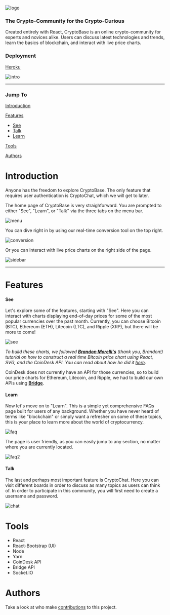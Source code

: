 ![logo](https://raw.githubusercontent.com/tmiess/CryptoBase/master/cryptobase_Wordmark.png)

### The Crypto-Community for the Crypto-Curious
Created entirely with React, CryptoBase is an online crypto-community for experts and novices alike. Users can discuss latest technologies and trends, learn the basics of blockchain, and interact with live price charts.

### Deployment 
[Heroku](https://crypto-base.herokuapp.com/)

![intro](https://raw.githubusercontent.com/tmiess/CryptoBase/master/CryptoBase/Cryptobase_intro.PNG)

- - - -

### Jump To
[Introduction](#introduction)

[Features](#features)
- [See](#see)
- [Talk](#talk)
- [Learn](#learn)

[Tools](#features)

[Authors](#features)


# Introduction
Anyone has the freedom to explore CryptoBase. The only feature that requires user authentication is CryptoChat, which we will get to later.

The home page of CryptoBase is very straighforward. You are prompted to either "See", "Learn", or "Talk" via the three tabs on the menu bar.

![menu](https://raw.githubusercontent.com/tmiess/CryptoBase/master/CryptoBase/Cryptobase_menu.PNG)

You can dive right in by using our real-time conversion tool on the top right.

![conversion](https://raw.githubusercontent.com/tmiess/CryptoBase/master/CryptoBase/Cryptobase_conversion.PNG)

Or you can interact with live price charts on the right side of the page.

![sidebar](https://raw.githubusercontent.com/tmiess/CryptoBase/master/CryptoBase/Cryptobase_sidebar.PNG)

- - - -

# Features

#### See

Let's explore some of the features, starting with "See". Here you can interact with charts displaying end-of-day prices for some of the most popular currencies over the past month. Currently, you can choose Bitcoin (BTC), Ethereum (ETH), Litecoin (LTC), and Ripple (XRP), but there will be more to come!

![see](https://raw.githubusercontent.com/tmiess/CryptoBase/master/CryptoBase/Cryptobase_chart.PNG)

*To build these charts, we followed [**Brandon Morelli's**](https://github.com/bmorelli25) (thank you, Brandon!) tutorial on how to construct a real time Bitcoin price chart using React, SVG, and the CoinDesk API. You can read about how he did it [here](https://codeburst.io/how-i-built-an-interactive-30-day-bitcoin-price-graph-with-react-and-an-api-6fe551c2ab1d).*

CoinDesk does not currently have an API for those currencies, so to build our price charts for Ethereum, Litecoin, and Ripple, we had to build our own APIs using [**Bridge**](https://getbridgeapp.co/).

#### Learn

Now let's move on to "Learn". This is a simple yet comprehensive FAQs page built for users of any background. Whether you have never heard of terms like "blockchain" or simply want a refresher on some of these topics, this is your place to learn more about the world of cryptocurrency.

![faq](https://raw.githubusercontent.com/tmiess/CryptoBase/master/CryptoBase/Cryptobase_faq.PNG)

The page is user friendly, as you can easily jump to any section, no matter where you are currently located.

![faq2](https://raw.githubusercontent.com/tmiess/CryptoBase/master/CryptoBase/Cryptobase_faq2.PNG)

#### Talk

The last and perhaps most important feature is CryptoChat. Here you can visit different boards in order to discuss as many topics as users can think of. In order to participate in this community, you will first need to create a username and password.

![chat](https://raw.githubusercontent.com/tmiess/CryptoBase/master/CryptoBase/Cryptobase_chat.PNG)

# Tools
- React
- React-Bootstrap (UI)
- Node
- Yarn
- CoinDesk API
- Bridge API
- Socket.IO

# Authors
Take a look at who make [contributions](https://github.com/tmiess/CryptoBase/graphs/contributors) to this project.
